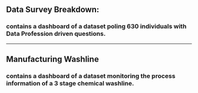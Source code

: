 ## Data Survey Breakdown:
### contains a dashboard of a dataset poling 630 individuals with Data Profession driven questions.
------------------------------------------------------------------------------------------------------------------------------------------------
## Manufacturing Washline
### contains a dashboard of a dataset monitoring the process information of a 3 stage chemical washline.
